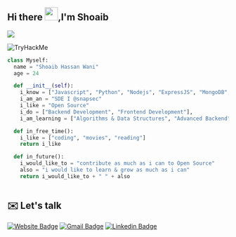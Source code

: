 ## Hi there <img src="https://media.giphy.com/media/w1OBpBd7kJqHrJnJ13/giphy.gif" width="30">,I'm Shoaib

![](https://komarev.com/ghpvc/?username=Pyloris)

<img src="https://tryhackme-badges.s3.amazonaws.com/Ha0x.png" alt="TryHackMe">

```python
class Myself:
  name = "Shoaib Hassan Wani"
  age = 24

  def __init__(self):
    i_know = ["Javascript", "Python", "Nodejs", "ExpressJS", "MongoDB", "PostgreSQL", "Docker", "PrismaORM", "Bash"]
    i_am_an = "SDE I @snapsec"
    i_like = "Open Source"
    i_do = ["Backend Development", "Frontend Development"],
    i_am_learning = ["Algorithms & Data Structures", "Advanced Backend", "NextJS + React"]

  def in_free_time():
    i_like = ["coding", "movies", "reading"]
    return i_like

  def in_future():
    i_would_like_to = "contribute as much as i can to Open Source"
    also = "i would like to learn & grow as much as i can"
    return i_would_like_to + " " + also
    
```

## :envelope: Let's talk
[![Website Badge](https://img.shields.io/badge/Website-0A79DF?style=flat-square&logo=google-chrome&logoColor=white)](https://pyloris.github.io/)
[![Gmail Badge](https://img.shields.io/badge/-shoaibwani010@gmail.com-c14438?style=flat-square&logo=Gmail&logoColor=white&link=mailto:shoaibwani010@gmail.com)](mailto:shoaibwani010@gmail.com)
[![Linkedin Badge](https://img.shields.io/badge/-LinkedIn-0e76a8?style=flat-square&logo=Linkedin&logoColor=white)](https://www.linkedin.com/in/shoaibhassanwani/)
